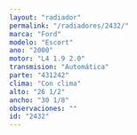 ```yaml
---
layout: "radiador"
permalink: "/radiadores/2432/"
marca: "Ford"
modelo: "Escort"
ano: "2000"
motor: "L4 1.9 2.0"
transmision: "Automática"
parte: "431242"
clima: "Con clima"
alto: "26 1/2"
ancho: "30 1/8"
observaciones: ""
id: "2432"
---
```


